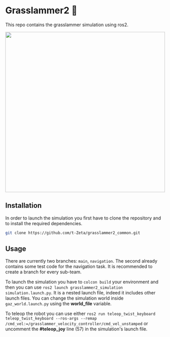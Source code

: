 # Grasslammer2 :seedling:

This repo contains the grasslammer simulation using ros2. 

<img src="https://github.com/t-Zeta/grasslammer2_common/blob/main/tools/VERY_FINAL_LOGO.png" width="500"/>

## Installation

In order to launch the simulation you first have to clone the repository and to install the required dependencies. 

```bash
git clone https://github.com/t-Zeta/grasslammer2_common.git
```

## Usage
There are currently two branches: `main`, `navigation`. The second already contains some test code for the navigation task. It is recommended to create a branch for every sub-team. 

To launch the simulation you have to `colcon build` your environment and then you can use `ros2 launch grasslammer2_simulation simulation.launch.py`. It is a nested launch file, indeed it includes other launch files. You can change the simulation world inside `gaz_world.launch.py` using the **world_file** variable. 

To teleop the robot you can use either `ros2 run teleop_twist_keyboard teleop_twist_keyboard --ros-args --remap /cmd_vel:=/grasslammer_velocity_controller/cmd_vel_unstamped` or uncomment the **#teleop_joy** line (57) in the simulation's launch file.
